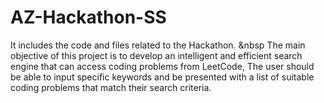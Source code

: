 # AZ-Hackathon-SS
It includes the code and files related to the Hackathon.
&nbsp
The main objective of this project is to develop an intelligent and efficient search engine that can access coding problems from LeetCode,
 The user should be able to input specific keywords and be presented with a list of suitable coding problems that match their search criteria.
